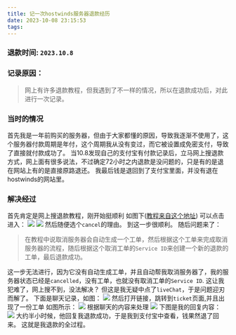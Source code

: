 ```yaml
---
title: 记一次hostwinds服务器退款经历
date: 2023-10-08 23:15:53
tags:
---
```

### 退款时间: `2023.10.8`
### 记录原因：
> 网上有许多退款教程，但我遇到了不一样的情况，所以在退款成功后，对此进行一次记录。
<!-- more -->
### 当时的情况
>  
首先我是一年前购买的服务器，但由于大家都懂的原因，导致我逐渐不使用了，这个服务器付款周期是年付，这个周期我从没有变过，而它被设置成免密支付，导致了直接就付款成功了。
当10.8发现自己的支付宝有付款记录后，立马网上搜退款方式，网上面有很多说法，不过确定72小时之内退款是没问题的，只是有的是退在网站上有的是直接原路退还。
我最后钱是退回到了支付宝里面，并没有退在hostwinds的网站里。

### 解决经过
首先肯定是网上搜退款教程，刚开始挺顺利
如图下([教程来自这个地址](https://www.vpsgo.com/hostwinds-how-to-refund.html)) 可以点击进入：
![](http://ql-u-pic.oss-cn-shanghai.aliyuncs.com/upic/2023/10/08/7kg227soMNSO.png)
![](http://ql-u-pic.oss-cn-shanghai.aliyuncs.com/upic/2023/10/08/diksltIxhHD9.png)
然后随便选个`cancel`的理由。
到这一步很顺利。
随后问题来了：
>在教程中说取消服务器会自动生成一个工单，然后根据这个工单来完成取消服务器的流程，随后根据这个取消工单的`Service ID`来创建一个新的退款的工单，最后退款成功。

这一步无法进行，因为它没有自动生成工单，并且自动帮我取消服务器了，我的服务器状态已经是`cancelled`，没有工单，也就没有取消工单的`Service ID`.
这让我犯难了，网上搜不到，没法解决？
但这是我无疑中点了`liveChat`，于是问题迎刃而解了。
下面是聊天记录，如图：
![](http://ql-u-pic.oss-cn-shanghai.aliyuncs.com/upic/2023/10/08/dHvBHIarL19r.png)
然后打开链接，跳转到`ticket`页面,并且出现了一份工单
如图所示：
![](http://ql-u-pic.oss-cn-shanghai.aliyuncs.com/upic/2023/10/08/CFYnr3fsa6xI.png)
根据聊天的内容来处理
![](http://ql-u-pic.oss-cn-shanghai.aliyuncs.com/upic/2023/10/08/0Z05grBOlS1i.png)
下图是我的回复内容：
![](http://ql-u-pic.oss-cn-shanghai.aliyuncs.com/upic/2023/10/08/Q7YXvzUmpqf9.png)
大约半小时候，他回复我退款成功，于是我到支付宝中查看，钱果然退了回来。
这就是我退款的全过程。